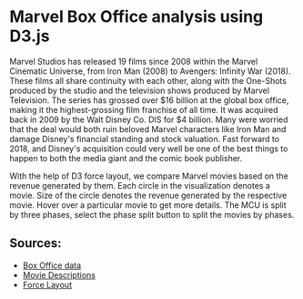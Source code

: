 # Marvel Box Office analysis using D3.js

Marvel Studios has released 19 films since 2008 within the Marvel Cinematic Universe, from Iron Man (2008) to Avengers: Infinity War (2018). These films all share continuity with each other, along with the One-Shots produced by the studio and the television shows produced by Marvel Television. The series has grossed over $16 billion at the global box office, making it the highest-grossing film franchise of all time. It was acquired back in 2009 by the Walt Disney Co. DIS for $4 billion. Many were worried that the deal would both ruin beloved Marvel characters like Iron Man and damage Disney's financial standing and stock valuation. Fast forward to 2018, and Disney's acquisition could very well be one of the best things to happen to both the media giant and the comic book publisher.

With the help of D3 force layout, we compare Marvel movies based on the revenue generated by them. Each circle in the visualization denotes a movie. Size of the circle denotes the revenue generated by the respective movie. Hover over a particular movie to get more details. The MCU is split by three phases, select the phase split button to split the movies by phases.  

## Sources:
- [Box Office data](http://www.boxofficemojo.com/)
- [Movie Descriptions](http://marvelcinematicuniverse.wikia.com/wiki/Marvel_Cinematic_Universe_Wiki)
- [Force Layout](https://archive.nytimes.com/www.nytimes.com/interactive/2012/02/13/us/politics/2013-budget-proposal-graphic.html?hp)
